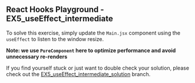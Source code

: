 ## React Hooks Playground - EX5_useEffect_intermediate

To solve this exercise, simply update the `Main.jsx` component using the `useEffect` to listen to the window resize.

**Note: we use `PureComponent` here to optimize performance and avoid unnecessary re-renders**

If you find yourself stuck or just want to double check your solution, please check out the [EX5_useEffect_intermediate_solution](https://github.com/stefanolepera/react-hooks-playground/tree/EX5_useEffect_intermediate_solution) branch.
